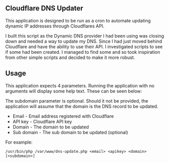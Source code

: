 Cloudflare DNS Updater
----
This application is designed to be run as a cron to automate updating dynamic IP addresses through Cloudflares API.

I built this script as the Dynamic DNS provider I had been using was closing down and needed a way to update my DNS. Since I had just moved behind Cloudflare and have the ability to use their API. I investigated scripts to see if some had been created. I managed to find some and so took inspiration from other simple scripts and decided to make it more robust.

Usage
----
This application expects 4 parameters. Running the application with no arguments will display some help text. These can be seen below:

The subdomain parameter is optional. Should it not be provided, the application will assume that the domain is the DNS record to be updated.

- Email - Email address registered with Cloudflare
- API key - Cloudflare API key
- Domain - The domain to be updated
- Sub domain - The sub domain to be updated (optional)

For example:

`/usr/bin/php /var/www/dns-update.php <email> <apikey> <domain> [<subdomain>]`
